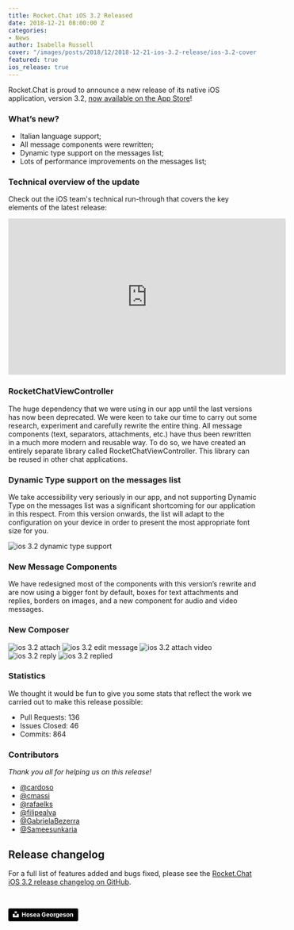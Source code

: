 ```yaml
---
title: Rocket.Chat iOS 3.2 Released
date: 2018-12-21 08:00:00 Z
categories:
- News
author: Isabella Russell
cover: "/images/posts/2018/12/2018-12-21-ios-3.2-release/ios-3.2-cover.jpg"
featured: true
ios_release: true
---
```


Rocket.Chat is proud to announce a new release of its native iOS application, version 3.2, [now available on the App Store](https://itunes.apple.com/app/rocket-chat/id1148741252)!

### What’s new?

- Italian language support;
- All message components were rewritten;
- Dynamic type support on the messages list;
- Lots of performance improvements on the messages list;

### Technical overview of the update

Check out the iOS team's technical run-through that covers the key elements of the latest release:

<iframe width="560" height="315" src="https://www.youtube.com/embed/PJwxVrQfgrM" frameborder="0" allowfullscreen></iframe>

### RocketChatViewController

The huge dependency that we were using in our app until the last versions has now been deprecated.
We were keen to take our time to carry out some research, experiment and carefully rewrite the entire thing. All message components (text, separators, attachments, etc.) have thus been rewritten in a much more modern and reusable way. To do so, we have created an entirely separate library called RocketChatViewController. This library can be reused in other chat applications.

### Dynamic Type support on the messages list

We take accessibility very seriously in our app, and not supporting Dynamic Type on the messages list was a significant shortcoming for our application in this respect.
From this version onwards, the list will adapt to the configuration on your device in order to present the most appropriate font size for you.

<img alt="ios 3.2 dynamic type support" src="/images/posts/2018/12/2018-12-21-ios-3.2-release/dynamic-support.png">

### New Message Components

We have redesigned most of the components with this version’s rewrite and are now using a bigger font by default, boxes for text attachments and replies, borders on images, and a new component for audio and video messages.

### New Composer

<img alt="ios 3.2 attach" src="/images/posts/2018/12/2018-12-21-ios-3.2-release/Attach.png">

<img alt="ios 3.2 edit message" src="/images/posts/2018/12/2018-12-21-ios-3.2-release/Edit.png">

<img alt="ios 3.2 attach video" src="/images/posts/2018/12/2018-12-21-ios-3.2-release/Vídeo.png">

<img alt="ios 3.2 reply" src="/images/posts/2018/12/2018-12-21-ios-3.2-release/Reply.png">

<img alt="ios 3.2 replied" src="/images/posts/2018/12/2018-12-21-ios-3.2-release/Replied.png">

### Statistics

We thought it would be fun to give you some stats that reflect the work we carried out to make this release possible:

- Pull Requests: 136
- Issues Closed: 46
- Commits: 864

### Contributors

_Thank you all for helping us on this release!_

* [@cardoso](https://github.com/cardoso)
* [@cmassi](https://github.com/cmassi)
* [@rafaelks](https://github.com/rafaelks)
* [@filipealva](https://github.com/filipealva)
* [@GabrielaBezerra](https://github.com/GabrielaBezerra)
* [@Sameesunkaria](https://github.com/Sameesunkaria)

## Release changelog

For a full list of features added and bugs fixed, please see the [Rocket.Chat iOS 3.2 release changelog on GitHub](https://github.com/RocketChat/Rocket.Chat.ios/releases/tag/v3.2.0).

<br/>

<a style="background-color:black;color:white;text-decoration:none;padding:4px 6px;font-family:-apple-system, BlinkMacSystemFont, &quot;San Francisco&quot;, &quot;Helvetica Neue&quot;, Helvetica, Ubuntu, Roboto, Noto, &quot;Segoe UI&quot;, Arial, sans-serif;font-size:12px;font-weight:bold;line-height:1.2;display:inline-block;border-radius:3px" href="https://unsplash.com/@thekidnamedhosea?utm_medium=referral&amp;utm_campaign=photographer-credit&amp;utm_content=creditBadge" target="_blank" rel="noopener noreferrer" title="Download free do whatever you want high-resolution photos from Hosea Georgeson"><span style="display:inline-block;padding:2px 3px"><svg xmlns="http://www.w3.org/2000/svg" style="height:12px;width:auto;position:relative;vertical-align:middle;top:-2px;fill:white" viewBox="0 0 32 32"><title>unsplash-logo</title><path d="M10 9V0h12v9H10zm12 5h10v18H0V14h10v9h12v-9z"></path></svg></span><span style="display:inline-block;padding:2px 3px">Hosea Georgeson</span></a>
